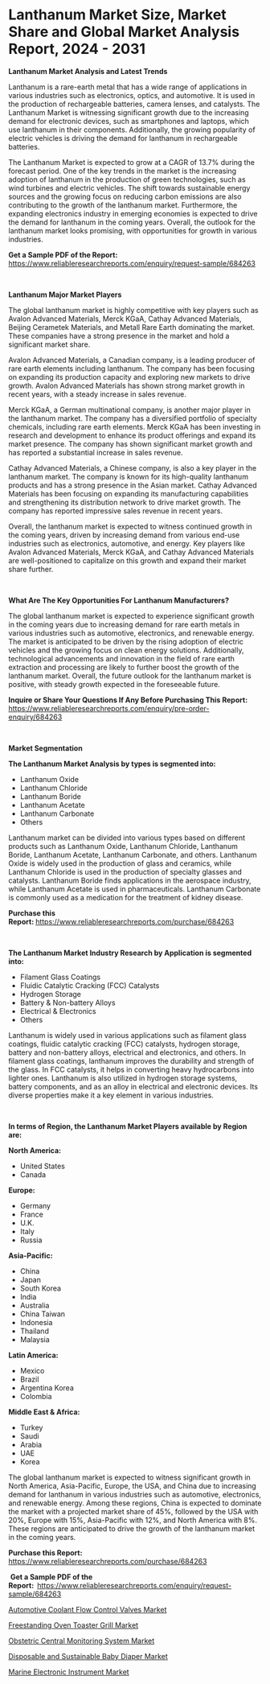 <p><h1>Lanthanum Market Size, Market Share and Global Market Analysis Report, 2024 - 2031</h1></p><p><strong>Lanthanum Market Analysis and Latest Trends</strong></p>
<p><p>Lanthanum is a rare-earth metal that has a wide range of applications in various industries such as electronics, optics, and automotive. It is used in the production of rechargeable batteries, camera lenses, and catalysts. The Lanthanum Market is witnessing significant growth due to the increasing demand for electronic devices, such as smartphones and laptops, which use lanthanum in their components. Additionally, the growing popularity of electric vehicles is driving the demand for lanthanum in rechargeable batteries.</p><p>The Lanthanum Market is expected to grow at a CAGR of 13.7% during the forecast period. One of the key trends in the market is the increasing adoption of lanthanum in the production of green technologies, such as wind turbines and electric vehicles. The shift towards sustainable energy sources and the growing focus on reducing carbon emissions are also contributing to the growth of the lanthanum market. Furthermore, the expanding electronics industry in emerging economies is expected to drive the demand for lanthanum in the coming years. Overall, the outlook for the lanthanum market looks promising, with opportunities for growth in various industries.</p></p>
<p><strong>Get a Sample PDF of the Report:&nbsp;</strong> <a href="https://www.reliableresearchreports.com/enquiry/request-sample/684263">https://www.reliableresearchreports.com/enquiry/request-sample/684263</a></p>
<p>&nbsp;</p>
<p><strong>Lanthanum Major Market Players</strong></p>
<p><p>The global lanthanum market is highly competitive with key players such as Avalon Advanced Materials, Merck KGaA, Cathay Advanced Materials, Beijing Cerametek Materials, and Metall Rare Earth dominating the market. These companies have a strong presence in the market and hold a significant market share.</p><p>Avalon Advanced Materials, a Canadian company, is a leading producer of rare earth elements including lanthanum. The company has been focusing on expanding its production capacity and exploring new markets to drive growth. Avalon Advanced Materials has shown strong market growth in recent years, with a steady increase in sales revenue.</p><p>Merck KGaA, a German multinational company, is another major player in the lanthanum market. The company has a diversified portfolio of specialty chemicals, including rare earth elements. Merck KGaA has been investing in research and development to enhance its product offerings and expand its market presence. The company has shown significant market growth and has reported a substantial increase in sales revenue.</p><p>Cathay Advanced Materials, a Chinese company, is also a key player in the lanthanum market. The company is known for its high-quality lanthanum products and has a strong presence in the Asian market. Cathay Advanced Materials has been focusing on expanding its manufacturing capabilities and strengthening its distribution network to drive market growth. The company has reported impressive sales revenue in recent years.</p><p>Overall, the lanthanum market is expected to witness continued growth in the coming years, driven by increasing demand from various end-use industries such as electronics, automotive, and energy. Key players like Avalon Advanced Materials, Merck KGaA, and Cathay Advanced Materials are well-positioned to capitalize on this growth and expand their market share further.</p></p>
<p>&nbsp;</p>
<p><strong>What Are The Key Opportunities For Lanthanum Manufacturers?</strong></p>
<p><p>The global lanthanum market is expected to experience significant growth in the coming years due to increasing demand for rare earth metals in various industries such as automotive, electronics, and renewable energy. The market is anticipated to be driven by the rising adoption of electric vehicles and the growing focus on clean energy solutions. Additionally, technological advancements and innovation in the field of rare earth extraction and processing are likely to further boost the growth of the lanthanum market. Overall, the future outlook for the lanthanum market is positive, with steady growth expected in the foreseeable future.</p></p>
<p><strong>Inquire or Share Your Questions If Any Before Purchasing This Report:</strong> <a href="https://www.reliableresearchreports.com/enquiry/pre-order-enquiry/684263">https://www.reliableresearchreports.com/enquiry/pre-order-enquiry/684263</a></p>
<p>&nbsp;</p>
<p><strong>Market Segmentation</strong></p>
<p><strong>The Lanthanum Market Analysis by types is segmented into:</strong></p>
<p><ul><li>Lanthanum Oxide</li><li>Lanthanum Chloride</li><li>Lanthanum Boride</li><li>Lanthanum Acetate</li><li>Lanthanum Carbonate</li><li>Others</li></ul></p>
<p><p>Lanthanum market can be divided into various types based on different products such as Lanthanum Oxide, Lanthanum Chloride, Lanthanum Boride, Lanthanum Acetate, Lanthanum Carbonate, and others. Lanthanum Oxide is widely used in the production of glass and ceramics, while Lanthanum Chloride is used in the production of specialty glasses and catalysts. Lanthanum Boride finds applications in the aerospace industry, while Lanthanum Acetate is used in pharmaceuticals. Lanthanum Carbonate is commonly used as a medication for the treatment of kidney disease.</p></p>
<p><strong>Purchase this Report:&nbsp;</strong><a href="https://www.reliableresearchreports.com/purchase/684263">https://www.reliableresearchreports.com/purchase/684263</a></p>
<p>&nbsp;</p>
<p><strong>The Lanthanum Market Industry Research by Application is segmented into:</strong></p>
<p><ul><li>Filament Glass Coatings</li><li>Fluidic Catalytic Cracking (FCC) Catalysts</li><li>Hydrogen Storage</li><li>Battery & Non-battery Alloys</li><li>Electrical & Electronics</li><li>Others</li></ul></p>
<p><p>Lanthanum is widely used in various applications such as filament glass coatings, fluidic catalytic cracking (FCC) catalysts, hydrogen storage, battery and non-battery alloys, electrical and electronics, and others. In filament glass coatings, lanthanum improves the durability and strength of the glass. In FCC catalysts, it helps in converting heavy hydrocarbons into lighter ones. Lanthanum is also utilized in hydrogen storage systems, battery components, and as an alloy in electrical and electronic devices. Its diverse properties make it a key element in various industries.</p></p>
<p>&nbsp;</p>
<p><strong>In terms of Region, the Lanthanum Market Players available by Region are:</strong></p>
<p>
    <p> <strong> North America: </strong>
        <ul>
            <li>United States</li>
            <li>Canada</li>
        </ul>
        </p> 
    <p> <strong> Europe: </strong>
        <ul>
            <li>Germany</li>
            <li>France</li>
            <li>U.K.</li>
            <li>Italy</li>
            <li>Russia</li>
        </ul>
        </p> 
    <p> <strong> Asia-Pacific: </strong>
        <ul>
            <li>China</li>
            <li>Japan</li>
            <li>South Korea</li>
            <li>India</li>
            <li>Australia</li>
            <li>China Taiwan</li>
            <li>Indonesia</li>
            <li>Thailand</li>
            <li>Malaysia</li>
        </ul>
        </p> 
    <p> <strong> Latin America: </strong>
        <ul>
            <li>Mexico</li>
            <li>Brazil</li>
            <li>Argentina Korea</li>
            <li>Colombia</li>
        </ul>
        </p> 
    <p> <strong> Middle East & Africa: </strong>
        <ul>
            <li>Turkey</li>
            <li>Saudi</li>
            <li>Arabia</li>
            <li>UAE</li>
            <li>Korea</li>
        </ul>
    </p>
    </p>
<p><p>The global lanthanum market is expected to witness significant growth in North America, Asia-Pacific, Europe, the USA, and China due to increasing demand for lanthanum in various industries such as automotive, electronics, and renewable energy. Among these regions, China is expected to dominate the market with a projected market share of 45%, followed by the USA with 20%, Europe with 15%, Asia-Pacific with 12%, and North America with 8%. These regions are anticipated to drive the growth of the lanthanum market in the coming years.</p></p>
<p><strong>Purchase this Report: </strong><a href="https://www.reliableresearchreports.com/purchase/684263">https://www.reliableresearchreports.com/purchase/684263</a></p>
<p>&nbsp;<strong>Get a Sample PDF of the Report:&nbsp;&nbsp;</strong><a href="https://www.reliableresearchreports.com/enquiry/request-sample/684263">https://www.reliableresearchreports.com/enquiry/request-sample/684263</a></p>
<p><strong></strong></p>
<p><p><a href="https://bubble-tree-ea4.notion.site/Automotive-Coolant-Flow-Control-Valves-Market-Offers-Provide-Insightful-Data-for-the-Time-Period-fro-2447bea0db5141259b7823c9cb1e5d9a">Automotive Coolant Flow Control Valves Market</a></p><p><a href="https://view.publitas.com/reportprime-1/freestanding-oven-toaster-grill-market-offer-valuable-insights-into-market-size-market-share-market-trends-and-projections-spanning-from-2024-to-2031/">Freestanding Oven Toaster Grill Market</a></p><p><a href="https://bubble-tree-ea4.notion.site/Obstetric-Central-Monitoring-System-Market-Offers-Provide-Insightful-Data-for-the-Time-Period-from-2-24aeba9c7a7b4791a5c0010907706479">Obstetric Central Monitoring System Market</a></p><p><a href="https://view.publitas.com/reportprime-1/disposable-and-sustainable-baby-diaper-market-share-market-new-trends-analysis-report-by-type-by-application-by-end-use-by-region-and-segment-forecasts-2024-2031/">Disposable and Sustainable Baby Diaper Market</a></p><p><a href="https://thundering-castanet-c65.notion.site/Marine-Electronic-Instrument-Market-Size-Focuses-on-Market-Dynamics-In-Depth-Analysis-and-Future-Pr-1896057192bb46ab8a9e35888ea5aa4b">Marine Electronic Instrument Market</a></p></p>